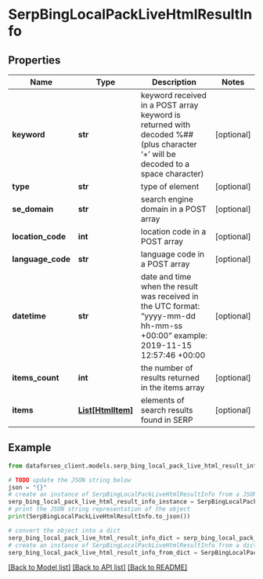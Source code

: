 # SerpBingLocalPackLiveHtmlResultInfo


## Properties

Name | Type | Description | Notes
------------ | ------------- | ------------- | -------------
**keyword** | **str** | keyword received in a POST array keyword is returned with decoded %## (plus character ‘+’ will be decoded to a space character) | [optional] 
**type** | **str** | type of element | [optional] 
**se_domain** | **str** | search engine domain in a POST array | [optional] 
**location_code** | **int** | location code in a POST array | [optional] 
**language_code** | **str** | language code in a POST array | [optional] 
**datetime** | **str** | date and time when the result was received in the UTC format: “yyyy-mm-dd hh-mm-ss +00:00” example: 2019-11-15 12:57:46 +00:00 | [optional] 
**items_count** | **int** | the number of results returned in the items array | [optional] 
**items** | [**List[HtmlItem]**](HtmlItem.md) | elements of search results found in SERP | [optional] 

## Example

```python
from dataforseo_client.models.serp_bing_local_pack_live_html_result_info import SerpBingLocalPackLiveHtmlResultInfo

# TODO update the JSON string below
json = "{}"
# create an instance of SerpBingLocalPackLiveHtmlResultInfo from a JSON string
serp_bing_local_pack_live_html_result_info_instance = SerpBingLocalPackLiveHtmlResultInfo.from_json(json)
# print the JSON string representation of the object
print(SerpBingLocalPackLiveHtmlResultInfo.to_json())

# convert the object into a dict
serp_bing_local_pack_live_html_result_info_dict = serp_bing_local_pack_live_html_result_info_instance.to_dict()
# create an instance of SerpBingLocalPackLiveHtmlResultInfo from a dict
serp_bing_local_pack_live_html_result_info_from_dict = SerpBingLocalPackLiveHtmlResultInfo.from_dict(serp_bing_local_pack_live_html_result_info_dict)
```
[[Back to Model list]](../README.md#documentation-for-models) [[Back to API list]](../README.md#documentation-for-api-endpoints) [[Back to README]](../README.md)


